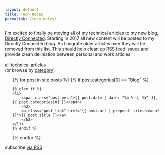 ```yaml
---
layout: default
title: Tech-Notes
permalink: /tech-notes/
---
```


<div class="container" >
<div id="archives">
<p>
I'm excited to finally be moving all of my technical articles to my new blog, <a href="https://directlyconnected.wordpress.com/">Directly Connected</a>. Starting in 2017 all new content will be posted to my Directly Connected blog. As I migrate older articles over they will be removed from this list. This should help clean up RSS feed issues and provide clean deliniation between personal and work articles.<br>
<br>
all technical articles<br>
(or browse by <a title="The complete archive of {{ site.name }} by category" href="{{ site.url}}{{site.baseurl}}/categoryview">category</a>)</p>
</div>
</div>

<ul class="post-list">
{% for post in site.posts %}
    {% if post.categories[0] == "Blog" %}
    
    {% else if %}
    <li>
        <span class="post-meta">{{ post.date | date: "%b %-d, %Y" }}, {{ post.categories[0] }}</span>
        <h2>
        <a class="post-link" href="{{ post.url | prepend: site.baseurl }}">{{ post.title }}</a>
        </h2>
    </li>
    {% endif %}  
{% endfor %}
</ul>
<p class="rss-subscribe">subscribe <a href="{{ "/feed.xml" | prepend: site.baseurl }}">via RSS</a></p>
  
  
